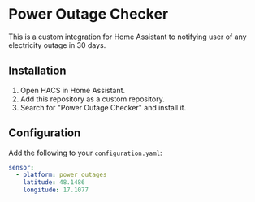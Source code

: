 # Power Outage Checker

This is a custom integration for Home Assistant to notifying user of any electricity outage in 30 days.

## Installation

1. Open HACS in Home Assistant.
2. Add this repository as a custom repository.
3. Search for "Power Outage Checker" and install it.

## Configuration

Add the following to your `configuration.yaml`:

```yaml
sensor:
  - platform: power_outages
    latitude: 48.1486
    longitude: 17.1077
```